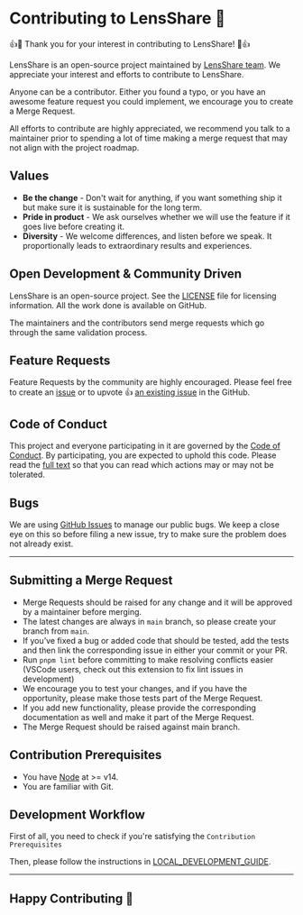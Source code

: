 # Contributing to LensShare 🌸

👍🎉 Thank you for your interest in contributing to LensShare! 🎉👍

LensShare is an open-source project maintained by [LensShare team](https://github.com/heyxyz). We appreciate your interest and efforts to contribute to LensShare.

Anyone can be a contributor. Either you found a typo, or you have an awesome feature request you could implement, we encourage you to create a Merge Request.

All efforts to contribute are highly appreciated, we recommend you talk to a maintainer prior to spending a lot of time making a merge request that may not align with the project roadmap.

## Values

- **Be the change** - Don't wait for anything, if you want something ship it but make sure it is sustainable for the long term.
- **Pride in product** - We ask ourselves whether we will use the feature if it goes live before creating it.
- **Diversity** - We welcome differences, and listen before we speak. It proportionally leads to extraordinary results and experiences.

## Open Development & Community Driven

LensShare is an open-source project. See the [LICENSE](https://github.com/heyxyz/hey/blob/main/LICENSE) file for licensing information. All the work done is available on GitHub.

The maintainers and the contributors send merge requests which go through the same validation process.

## Feature Requests

Feature Requests by the community are highly encouraged. Please feel free to create an [issue](https://github.com/heyxyz/hey/issues/new) or to upvote 👍 [an existing issue](https://github.com/heyxyz/hey/issues) in the GitHub.

## Code of Conduct

This project and everyone participating in it are governed by the [Code of Conduct](https://github.com/heyxyz/hey/blob/main/CODE_OF_CONDUCT.md). By participating, you are expected to uphold this code. Please read the [full text](https://github.com/heyxyz/hey/blob/main/CODE_OF_CONDUCT.md) so that you can read which actions may or may not be tolerated.

## Bugs

We are using [GitHub Issues](https://github.com/heyxyz/hey/issues) to manage our public bugs. We keep a close eye on this so before filing a new issue, try to make sure the problem does not already exist.

---

## Submitting a Merge Request

- Merge Requests should be raised for any change and it will be approved by a maintainer before merging.
- The latest changes are always in `main` branch, so please create your branch from `main`.
- If you’ve fixed a bug or added code that should be tested, add the tests and then link the corresponding issue in either your commit or your PR.
- Run `pnpm lint` before committing to make resolving conflicts easier (VSCode users, check out this extension to fix lint issues in development)
- We encourage you to test your changes, and if you have the opportunity, please make those tests part of the Merge Request.
- If you add new functionality, please provide the corresponding documentation as well and make it part of the Merge Request.
- The Merge Request should be raised against main branch.

## Contribution Prerequisites

- You have [Node](https://nodejs.org/en/) at >= v14.
- You are familiar with Git.

## Development Workflow

First of all, you need to check if you're satisfying the `Contribution Prerequisites`

Then, please follow the instructions in [LOCAL_DEVELOPMENT_GUIDE](docs/development.md).

---

## Happy Contributing 🥳
